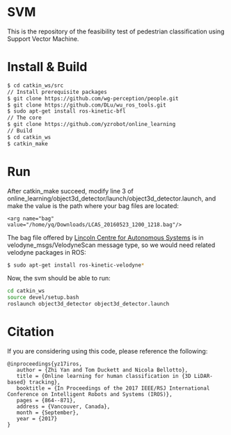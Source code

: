 # SVM

This is the repository of the feasibility test of pedestrian classification  using Support Vector Machine.

# Install & Build
```bash
$ cd catkin_ws/src
// Install prerequisite packages 
$ git clone https://github.com/wg-perception/people.git
$ git clone https://github.com/DLu/wu_ros_tools.git
$ sudo apt-get install ros-kinetic-bfl
// The core 
$ git clone https://github.com/yzrobot/online_learning
// Build
$ cd catkin_ws
$ catkin_make
```

# Run
After catkin_make succeed, modify line 3 of online_learning/object3d_detector/launch/object3d_detector.launch, and make the value is the path where your bag files are located:

`<arg name="bag" value="/home/yq/Downloads/LCAS_20160523_1200_1218.bag"/>`

The bag file offered by [Lincoln Centre for Autonomous Systems](http://lcas.lincoln.ac.uk) is in velodyne_msgs/VelodyneScan message type, so we would need related velodyne packages in ROS:
```bash
$ sudo apt-get install ros-kinetic-velodyne*
```
Now, the svm should be able to run:
```bash
cd catkin_ws
source devel/setup.bash
roslaunch object3d_detector object3d_detector.launch
```
# Citation
If you are considering using this code, please reference the following:
```
@inproceedings{yz17iros,
   author = {Zhi Yan and Tom Duckett and Nicola Bellotto},
   title = {Online learning for human classification in {3D LiDAR-based} tracking},
   booktitle = {In Proceedings of the 2017 IEEE/RSJ International Conference on Intelligent Robots and Systems (IROS)},
   pages = {864--871},
   address = {Vancouver, Canada},
   month = {September},
   year = {2017}
}
```
